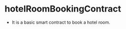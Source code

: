 # hotelRoomBookingContract
<ul>
  <li>It is a  basic smart contract to book a hotel room.</li>
</ul>
